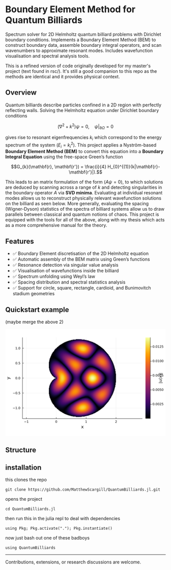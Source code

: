 # Boundary Element Method for Quantum Billiards

Spectrum solver for 2D Helmholtz quantum billiard problems with Dirichlet boundary conditions. Implements a Boundary Element Method (BEM) to construct boundary data, assemble boundary integral operators, and scan wavenumbers to approximate resonant modes. Includes wavefunction visualisation and spectral analysis tools. 

This is a refined version of code originally developed for my master's project (text found in rsc/). It's still a good companion to this repo as the methods are identical and it provides physical context.

## Overview
Quantum billiards describe particles confined in a 2D region with perfectly reflecting walls. Solving the Helmholtz equation under Dirichlet boundary conditions
```math
(\nabla^2 + k^2)\psi = 0, \quad \psi|_{\partial \Omega} = 0
```
gives rise to resonant eigenfrequencies $k_i$ which correspond to the energy spectrum of the system ($E_i=k_i^2$).
This project applies a Nyström-based **Boundary Element Method (BEM)** to convert this equation into a **Boundary Integral Equation** using the free-space Green’s function
```math
G_{k}(\mathbf{r}, \mathbf{r'}) = \frac{i}{4} H_{0}^{(1)}(k|\mathbf{r}- \mathbf{r'}|).
```
This leads to an matrix formulation of the form ($A\psi = 0$), to which solutions are deduced by scanning across a range of $k$ and detecting singularities in the boundary operator $A$ via **SVD minima**. Evaluating at individual resonant modes allows us to reconstruct physically relevant wavefunction solutions on the billiard as seen below. More generally, evaluating the spacing (Wigner-Dyson) statistics of the spectra of billiard systems allow us to draw parallels between classical and quantum notions of chaos. This project is equipped with the tools for all of the above, along with my thesis which acts as a more comprehensive manual for the theory.

## Features

- ✅ Boundary Element discretisation of the 2D Helmholtz equation  
- ✅ Automatic assembly of the BEM matrix using Green’s functions  
- ✅ Resonance detection via singular value analysis  
- ✅ Visualisation of wavefunctions inside the billiard  
- ✅ Spectrum unfolding using Weyl’s law  
- ✅ Spacing distribution and spectral statistics analysis  
- ✅ Support for circle, square, rectangle, cardioid, and Bunimovitch stadium geometries


## Quickstart example

(maybe merge the above 2)

![example billiard](rsc/img/example_billiard.svg)



## Structure

## installation

this clones the repo 

```
git clone https://github.com/MatthewScargill/QuantumBilliards.jl.git
```
opens the project

```
cd QuantumBilliards.jl 
```

then run this in the julia repl to deal with dependencies




```
using Pkg; Pkg.activate("."); Pkg.instantiate()
```

now just bash out one of these badboys 


```
using QuantumBilliards
```

-----

Contributions, extensions, or research discussions are welcome.